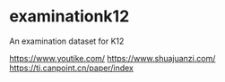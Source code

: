 # examinationk12
An examination dataset for K12

https://www.youtike.com/
https://www.shuajuanzi.com/
https://ti.canpoint.cn/paper/index
